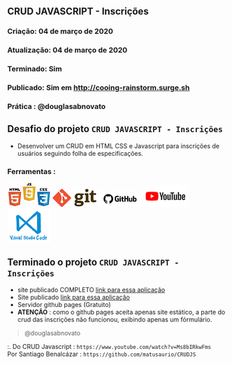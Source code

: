 ## CRUD JAVASCRIPT - Inscrições

### Criação: 04 de março de 2020
### Atualização: 04 de março de 2020
### Terminado: Sim 
### Publicado: Sim em http://cooing-rainstorm.surge.sh
### Prática : @douglasabnovato

## Desafio do projeto `CRUD JAVASCRIPT - Inscrições`
- Desenvolver um CRUD em HTML CSS e Javascript para inscrições de usuários seguindo folha de especificações.

### Ferramentas : 
![HTML/CSS/Javascript](/images/logo-html-css-js.jpeg)
![Git](/images/logo-git.png)
![Github](/images/logo-github.png)
![Youtube](/images/logo-youtube.png)
![VSCode](/images/logo-VSCode.png)

## Terminado o projeto `CRUD JAVASCRIPT - Inscrições`
- site publicado COMPLETO [link para essa aplicação](http://cooing-rainstorm.surge.sh)
- Site publicado [link para essa aplicação](https://douglasabnovato.github.io/crud-inscritos/https://douglasabnovato.github.io/crud-inscritos/)
- Servidor github pages (Gratuito)
- **ATENÇÃO** : como o github pages aceita apenas site estático, a parte do crud das inscrições não funcionou, exibindo apenas um fórmulário.

>@douglasabnovato

:. Do CRUD Javascript : `https://www.youtube.com/watch?v=Ms8bIRkwFms`</br>
Por Santiago Benalcázar :  `https://github.com/matusaurio/CRUDJS`